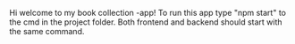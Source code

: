 Hi welcome to my book collection -app!
To run this app type "npm start" to the cmd in the project folder.
Both frontend and backend should start with the same command.

